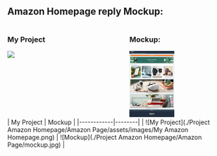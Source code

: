<h2>Amazon Homepage reply Mockup:</h2>
<div style="display: flex; justify-content: space-between;">
    <div style="width:45%">
        <h3>My Project</h3>
        <img src="./Project Amazon Homepage/Amazon Page/assets/images/My Amazon Homepage.png" style="width:45%"/>
    </div>
    <div style="width:45%">
        <h3>Mockup:</h3>
        <img src="./Project Amazon Homepage/Amazon Page/mockup.jpg" style="width:45%"/>
    </div>
</div>
| My Project | Mockup |
|------------|--------|
| ![My Project](./Project Amazon Homepage/Amazon Page/assets/images/My Amazon Homepage.png) | ![Mockup](./Project Amazon Homepage/Amazon Page/mockup.jpg) |